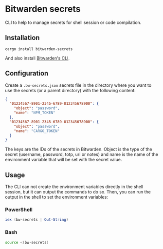# Bitwarden secrets

CLI to help to manage secrets for shell session or code compilation.

## Installation

```
cargo install bitwarden-secrets
```

And also install [Bitwarden's CLI](https://bitwarden.com/download/#downloads-command-line-interface).

## Configuration

Create a `.bw-secrets.json` secrets file in the directory where you want to use the secrets (or a parent directory) with the following content:

```json
{
  "01234567-8901-2345-6789-012345678900": {
    "object": "password",
    "name": "NPM_TOKEN"
  },
  "01234567-8901-2345-6789-012345678900": {
    "object": "password",
    "name": "CARGO_TOKEN"
  }
}
```

The keys are the IDs of the secrets in Bitwarden. Object is the type of the secret (username, password, totp, uri or notes) and name is the name of the environment variable that will be set with the secret value.

## Usage

The CLI can not create the environment variables directly in the shell session, but it can output the commands to do so.
Then, you can run the output in the shell to set the environment variables:

### PowerShell

```powershell
iex (bw-secrets | Out-String)
```

### Bash

```bash
source <(bw-secrets)
```
